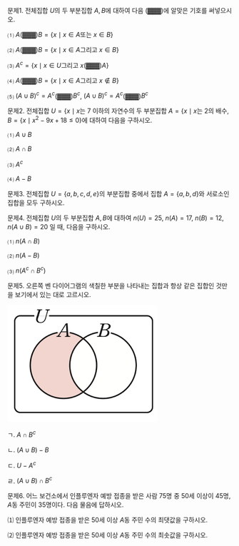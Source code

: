 
문제1. 전체집합 $U$의 두 부분집합 $A, B$에 대하여 다음 (▓▓▓)에 알맞은 기호를 써넣으시오. 

⑴ $A$(▓▓▓)$B=\lbrace x\mid x \in A\text{또는 }x \in B\rbrace$

⑵ $A$(▓▓▓)$B=\lbrace x\mid x \in A\text{그리고 }x \in B\rbrace$

⑶ $A^c=\lbrace x\mid x \in U\text{그리고 }x$(▓▓▓)$A\rbrace$

⑷ $A$(▓▓▓)$B=\lbrace x\mid x \in A\text{그리고 }x\not\in B\rbrace$

⑸ $(A\cup B)^c=A^c$(▓▓▓)$B^c$, $(A\cup B)^c=A^c$(▓▓▓)$B^c$



문제2. 전체집합 $U=\lbrace x\mid x\text{는 7 이하의 자연수}$의 두 부분집합 $A=\lbrace x\mid x\text{는 2의 배수}$, $B=\lbrace x\mid x^2-9x+18\leq {0}\rbrace$에 대하여 다음을 구하시오. 

⑴ $A\cup B$

⑵ $A\cap B$

⑶ $A^c$

⑷ $A-B$


문제3. 전체집합 $U=\lbrace a, b, c, d, e\rbrace$의 부분집합 중에서 집합 $A=\lbrace a, b,d\rbrace$와 서로소인 집합을 모두 구하시오. 



문제4. 전체집합 $U$의 두 부분집합 $A, B$에 대하여 $n(U)=25$, $n(A)=17$, $n(B)=12$, $n(A\cup B)=20$ 일 때, 다음을 구하시오. 

⑴ $n(A\cap B)$

⑵ $n(A-B)$

⑶ $n(A^c\cap B^c)$



문제5. 오른쪽 벤 다이어그램의 색칠한 부분을 나타내는 집합과 항상 같은 집합인 것만을 보기에서 있는 대로 고르시오. 

![](Pasted%20image%2020250802010629.png)

ㄱ. $A\cap B^c$

ㄴ. $(A\cup B)-B$

ㄷ. $U-A^c$

ㄹ. $(A\cup B)\cap B^c$



문제6. 어느 보건소에서 인플루엔자 예방 접종을 받은 사람 75명 중 50세 이상이 45명, $A$동 주민이 35명이다. 다음 물음에 답하시오. 

⑴ 인플루엔자 예방 접종을 받은 50세 이상 $A$동 주민 수의 최댓값을 구하시오. 

⑵ 인플루엔자 예방 접종을 받은 50세 이상 $A$동 주민 수의 최솟값을 구하시오. 